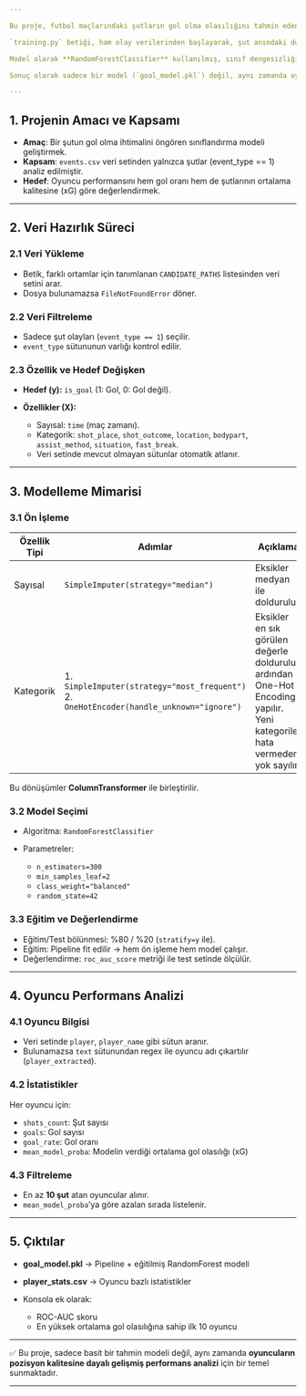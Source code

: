 ```yaml
---

Bu proje, futbol maçlarındaki şutların gol olma olasılığını tahmin eden bir **makine öğrenmesi modeli** ve bu tahminleri kullanarak oyuncu performansını analiz eden bir süreç sunar.

`training.py` betiği, ham olay verilerinden başlayarak, şut anındaki durumsal faktörlere dayalı bir **gol beklentisi (xG)** modeli kurar. Süreç; veri yükleme, filtreleme, özellik mühendisliği, model eğitimi ve oyuncu analizi adımlarını içerir.

Model olarak **RandomForestClassifier** kullanılmış, sınıf dengesizliği ise `class_weight="balanced"` parametresi ile giderilmiştir. Eksik veri doldurma ve kategorik verilerin kodlanması gibi ön işleme adımları, Pipeline yapısı ile otomatikleştirilmiştir. Performans ölçümünde **ROC-AUC** metriği tercih edilmiştir.

Sonuç olarak sadece bir model (`goal_model.pkl`) değil, aynı zamanda oyuncuların şutlarının ortalama gol olasılığına göre sıralandığı bir istatistik çıktısı (`player_stats.csv`) üretilmektedir. Bu sayede bir oyuncunun performansı, yalnızca attığı gol sayısıyla değil, girdiği pozisyonların kalitesiyle de değerlendirilmektedir.

---
```


## 1. Projenin Amacı ve Kapsamı

* **Amaç**: Bir şutun gol olma ihtimalini öngören sınıflandırma modeli geliştirmek.
* **Kapsam**: `events.csv` veri setinden yalnızca şutlar (event_type == 1) analiz edilmiştir.
* **Hedef**: Oyuncu performansını hem gol oranı hem de şutlarının ortalama kalitesine (xG) göre değerlendirmek.

---

## 2. Veri Hazırlık Süreci

### 2.1 Veri Yükleme

* Betik, farklı ortamlar için tanımlanan `CANDIDATE_PATHS` listesinden veri setini arar.
* Dosya bulunamazsa `FileNotFoundError` döner.

### 2.2 Veri Filtreleme

* Sadece şut olayları (`event_type == 1`) seçilir.
* `event_type` sütununun varlığı kontrol edilir.

### 2.3 Özellik ve Hedef Değişken

* **Hedef (y):** `is_goal` (1: Gol, 0: Gol değil).
* **Özellikler (X):**

  * Sayısal: `time` (maç zamanı).
  * Kategorik: `shot_place`, `shot_outcome`, `location`, `bodypart`, `assist_method`, `situation`, `fast_break`.
  * Veri setinde mevcut olmayan sütunlar otomatik atlanır.

---

## 3. Modelleme Mimarisi

### 3.1 Ön İşleme

| Özellik Tipi | Adımlar                                                                                     | Açıklama                                                                                                                   |
| ------------ | ------------------------------------------------------------------------------------------- | -------------------------------------------------------------------------------------------------------------------------- |
| Sayısal      | `SimpleImputer(strategy="median")`                                                          | Eksikler medyan ile doldurulur.                                                                                            |
| Kategorik    | 1. `SimpleImputer(strategy="most_frequent")`<br>2. `OneHotEncoder(handle_unknown="ignore")` | Eksikler en sık görülen değerle doldurulur, ardından One-Hot Encoding yapılır. Yeni kategoriler hata vermeden yok sayılır. |

Bu dönüşümler **ColumnTransformer** ile birleştirilir.

### 3.2 Model Seçimi

* Algoritma: `RandomForestClassifier`
* Parametreler:

  * `n_estimators=300`
  * `min_samples_leaf=2`
  * `class_weight="balanced"`
  * `random_state=42`

### 3.3 Eğitim ve Değerlendirme

* Eğitim/Test bölünmesi: %80 / %20 (`stratify=y` ile).
* Eğitim: Pipeline fit edilir → hem ön işleme hem model çalışır.
* Değerlendirme: `roc_auc_score` metriği ile test setinde ölçülür.

---

## 4. Oyuncu Performans Analizi

### 4.1 Oyuncu Bilgisi

* Veri setinde `player`, `player_name` gibi sütun aranır.
* Bulunamazsa `text` sütunundan regex ile oyuncu adı çıkartılır (`player_extracted`).

### 4.2 İstatistikler

Her oyuncu için:

* `shots_count`: Şut sayısı
* `goals`: Gol sayısı
* `goal_rate`: Gol oranı
* `mean_model_proba`: Modelin verdiği ortalama gol olasılığı (xG)

### 4.3 Filtreleme

* En az **10 şut** atan oyuncular alınır.
* `mean_model_proba`’ya göre azalan sırada listelenir.

---

## 5. Çıktılar

* **goal_model.pkl** → Pipeline + eğitilmiş RandomForest modeli
* **player_stats.csv** → Oyuncu bazlı istatistikler
* Konsola ek olarak:

  * ROC-AUC skoru
  * En yüksek ortalama gol olasılığına sahip ilk 10 oyuncu

---

✅ Bu proje, sadece basit bir tahmin modeli değil, aynı zamanda **oyuncuların pozisyon kalitesine dayalı gelişmiş performans analizi** için bir temel sunmaktadır.

---